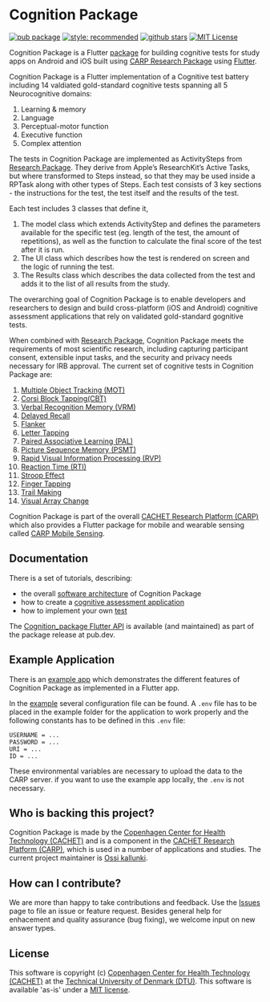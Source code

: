 # Cognition Package

[![pub package](https://img.shields.io/pub/v/research_package.svg)](https://pub.dartlang.org/packages/research_package)
[![style: recommended](https://img.shields.io/badge/style-lint-4BC0F5.svg)](https://pub.dev/packages/lints)
[![github stars](https://img.shields.io/github/stars/cph-cachet/cognition_package.svg?style=flat&logo=github&colorB=deeppink&label=stars)](https://github.com/cph-cachet/cognition_package)
[![MIT License](https://img.shields.io/badge/license-MIT-purple.svg)](https://opensource.org/licenses/MIT)

Cognition Package is a Flutter [package](https://pub.dartlang.org/packages/research_package) for building cognitive tests for study apps on Android and iOS built using [CARP Research Package](https://pub.dartlang.org/packages/research_package) using [Flutter](https://flutter.dev).


Cognition Package is a Flutter implementation of a Cognitive test battery including 14 valdiated gold-standard cognitive tests spanning all 5 Neurocognitive domains:
1. Learning & memory
2. Language
3. Perceptual-motor function
4. Executive function
5. Complex attention

The tests in Cognition Package are implemented as ActivitySteps from [Research Package](https://pub.dartlang.org/packages/research_package). They derive from Apple’s ResearchKit’s Active Tasks, but where transformed to Steps instead, so that they may be used inside a RPTask along with other types of Steps. Each test consists of 3 key sections - the instructions for the test, the test itself and the results of the test.

Each test includes 3 classes that define it, 

1. The model class which extends ActivityStep and defines the parameters available for the specific test (eg. length of the test, the amount of repetitions), as well as the function to calculate the final score of the test after it is run.
2. The UI class which describes how the test is rendered on screen and the logic of running the test.
3. The Results class which describes the data collected from the test and adds it to the list of all results from the study.

The overarching goal of Cognition Package is to enable developers and researchers to design and build cross-platform (iOS and Android) cognitive assessment applications that rely on validated gold-standard gognitive tests. 

When combined with [Research Package](https://pub.dartlang.org/packages/research_package), Cognition Package meets the requirements of most scientific research, including capturing participant consent, extensible input tasks, and the security and privacy needs necessary for IRB approval.
The current set of cognitive tests in Cognition Package are:

1. [Multiple Object Tracking (MOT)](https://www.cambridgecognition.com/cantab/cognitive-tests/attention/adaptive-tracking-task-att/)
2. [Corsi Block Tapping(CBT)](https://www.ncbi.nlm.nih.gov/pmc/articles/PMC5619435/)
3. [Verbal Recognition Memory (VRM)](https://www.cambridgecognition.com/cantab/cognitive-tests/memory/verbal-recognition-memory-vrm/)
4. [Delayed Recall](https://www.psychdb.com/cognitive-testing/moca#delayed-recall)
5. [Flanker](https://cognitionlab.com/project/flanker-task/)
6. [Letter Tapping](https://www.psychdb.com/cognitive-testing/moca#attention-vigilance)
7. [Paired Associative Learning (PAL)](https://www.cambridgecognition.com/cantab/cognitive-tests/memory/paired-associates-learning-pal/)
8. [Picture Sequence Memory (PSMT)](https://www.ncbi.nlm.nih.gov/pmc/articles/PMC4254833/)
9. [Rapid Visual Information Processing (RVP)](https://www.cambridgecognition.com/cantab/cognitive-tests/attention/rapid-visual-information-processing-rvp/)
10. [Reaction Time (RTI)](https://www.cambridgecognition.com/cantab/cognitive-tests/attention/reaction-time-rti/)
11. [Stroop Effect](https://www.frontiersin.org/articles/10.3389/fpsyg.2017.00557/full)
12. [Finger Tapping](https://www.sciencedirect.com/topics/medicine-and-dentistry/finger-tapping-test)
13. [Trail Making](https://www.ncbi.nlm.nih.gov/pmc/articles/PMC3141679/)
14. [Visual Array Change](https://jov.arvojournals.org/article.aspx?articleid=2422328)

Cognition Package is part of the overall [CACHET Research Platform (CARP)](https://carp.cachet.dk) which also provides a Flutter package for mobile and wearable sensing called [CARP Mobile Sensing](https://pub.dev/packages/carp_mobile_sensing). 

## Documentation

There is a set of tutorials, describing:

- the overall [software architecture](https://carp.cachet.dk/research-package-api/) of Cognition Package
- how to create a [cognitive assessment application](https://www.researchpackage.org/cognitive-tests)
- how to implement your own [test](https://www.researchpackage.org/cognitive-tests#implementing-your-own-test)

The [Cognition_package Flutter API](https://pub.dev/documentation/research_package/latest/) is available (and maintained) as part of the package release at pub.dev.

## Example Application

There is an [example app](https://github.com/ossi0004/speciale_cognition_app) which demonstrates the different features of Cognition Package as implemented in a Flutter app.

In the [example](/example) several configuration file can be found. A `.env` file has to be placed in the example folder for the application to work properly and the following constants has to be defined in this `.env` file: 
`````
USERNAME = ...
PASSWORD = ...
URI = ...
ID = ...
`````
These environmental variables are necessary to upload the data to the CARP server. if you want to use the example app locally, the `.env` is not necessary.

## Who is backing this project?

Cognition Package is made by the [Copenhagen Center for Health Technology (CACHET)](https://www.cachet.dk/) and is a component in the [CACHET Research Platform (CARP)](https://carp.cachet.dk), which is used in a number of applications and studies. 
The current project maintainer is [Ossi kallunki](https://github.com/ossi0004).

## How can I contribute?

We are more than happy to take contributions and feedback. 
Use the [Issues](https://github.com/cph-cachet/cognition_package/issues) page to file an issue or feature request. 
Besides general help for enhacement and quality assurance (bug fixing), we welcome input on new answer types.

## License

This software is copyright (c) [Copenhagen Center for Health Technology (CACHET)](https://www.cachet.dk/) 
at the [Technical University of Denmark (DTU)](https://www.dtu.dk).
This software is available 'as-is' under a [MIT license](https://github.com/cph-cachet/research.package/blob/master/LICENSE).